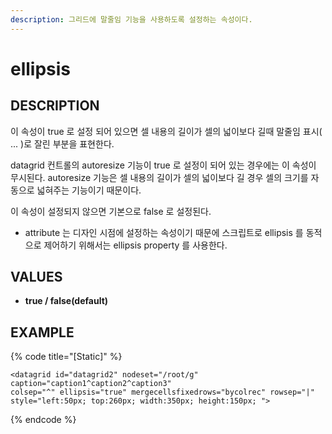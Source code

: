 ```yaml
---
description: 그리드에 말줄임 기능을 사용하도록 설정하는 속성이다.
---
```


# ellipsis

## DESCRIPTION

이 속성이 true 로 설정 되어 있으면 셀 내용의 길이가 셀의 넓이보다 길때 말줄임 표시\( ... \)로 잘린 부분을 표현한다.

datagrid 컨트롤의 autoresize 기능이 true 로 설정이 되어 있는 경우에는 이 속성이 무시된다.         autoresize 기능은 셀 내용의 길이가 셀의 넓이보다 길 경우 셀의 크기를 자동으로 넓혀주는 기능이기 때문이다.

이 속성이 설정되지 않으면 기본으로 false 로 설정된다.

* attribute 는 디자인 시점에 설정하는 속성이기 때문에 스크립트로 ellipsis 를 동적으로 제어하기          위해서는 ellipsis property 를 사용한다.

## VALUES

* **true / false\(default\)**

## EXAMPLE

{% code title="\[Static\]" %}
```markup
<datagrid id="datagrid2" nodeset="/root/g" caption="caption1^caption2^caption3" 
colsep="^" ellipsis="true" mergecellsfixedrows="bycolrec" rowsep="|" 
style="left:50px; top:260px; width:350px; height:150px; "> 
```
{% endcode %}



